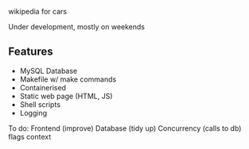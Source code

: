 wikipedia for cars

Under development, mostly on weekends

## Features
- MySQL Database
- Makefile w/ make commands
- Containerised
- Static web page (HTML, JS)
- Shell scripts
- Logging




To do:
Frontend (improve)
Database (tidy up)
Concurrency (calls to db)
flags
context